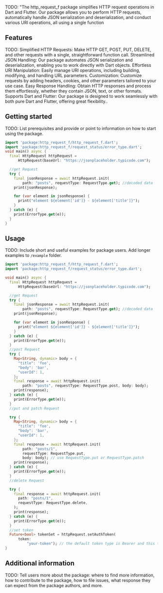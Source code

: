 <!--
This README describes the package. If you publish this package to pub.dev,
this README's contents appear on the landing page for your package.

For information about how to write a good package README, see the guide for
[writing package pages](https://dart.dev/guides/libraries/writing-package-pages).

For general information about developing packages, see the Dart guide for
[creating packages](https://dart.dev/guides/libraries/create-library-packages)
and the Flutter guide for
[developing packages and plugins](https://flutter.dev/developing-packages).
-->

TODO: "The http_request_f package simplifies HTTP request operations in Dart and Flutter. Our package allows you to perform HTTP requests, automatically handle JSON serialization and deserialization, and conduct various URI operations, all using a single function

## Features

TODO: Simplified HTTP Requests: Make HTTP GET, POST, PUT, DELETE, and other requests with a single, straightforward function call.
Streamlined JSON Handling: Our package automates JSON serialization and deserialization, enabling you to work directly with Dart objects.
Effortless URI Manipulation: Easily manage URI operations, including building, modifying, and handling URL parameters.
Customization: Customize requests by adding headers, cookies, and other parameters tailored to your use case.
Easy Response Handling: Obtain HTTP responses and process them effortlessly, whether they contain JSON, text, or other formats.
Supports Dart and Flutter: Our package is designed to work seamlessly with both pure Dart and Flutter, offering great flexibility..

## Getting started

TODO: List prerequisites and provide or point to information on how to
start using the package.

```dart
import 'package:http_request_f/http_request_f.dart';
import 'package:http_request_f/request_status/error_type.dart';
void main() async {
  final HttpRequest httpRequest =
      HttpRequest(baseUrl: "https://jsonplaceholder.typicode.com");

  //get Request
  try {
    final jsonResponse = await httpRequest.init(
        path: "posts", requestType: RequestType.get); //decoded data
    print(jsonResponse);

    for (var element in jsonResponse) {
      print("element ${element['id']} - ${element['title']}");
    }
  } catch (e) {
    print(ErrorType.get(e));
  }
}

```

## Usage

TODO: Include short and useful examples for package users. Add longer examples
to `/example` folder.

```dart
import 'package:http_request_f/http_request_f.dart';
import 'package:http_request_f/request_status/error_type.dart';

void main() async {
  final HttpRequest httpRequest =
      HttpRequest(baseUrl: "https://jsonplaceholder.typicode.com");

  //get Request
  try {
    final jsonResponse = await httpRequest.init(
        path: "posts", requestType: RequestType.get); //decoded data
    print(jsonResponse);

    for (var element in jsonResponse) {
      print("element ${element['id']} - ${element['title']}");
    }
  } catch (e) {
    print(ErrorType.get(e));
  }
  //post Request
  try {
    Map<String, dynamic> body = {
      "title": 'foo',
      "body": 'bar',
      "userId": 1,
    };
    final response = await httpRequest.init(
        path: "posts", requestType: RequestType.post, body: body);
    print(response);
  } catch (e) {
    print(ErrorType.get(e));
  }
  //put and patch Request

  try {
    Map<String, dynamic> body = {
      "title": 'foo',
      "body": 'bar',
      "userId": 1,
    };
    final response = await httpRequest.init(
        path: "posts/1",
        requestType: RequestType.put,
        body: body); // use RequestType.put or RequestType.patch
    print(response);
  } catch (e) {
    print(ErrorType.get(e));
  }
  //delete Request

  try {
    final response = await httpRequest.init(
      path: "posts/1",
      requestType: RequestType.delete,
    );
    print(response);
  } catch (e) {
    print(ErrorType.get(e));
  }
  //set token
  Future<bool> tokenSet = httpRequest.setAuthToken(
      token:
          "your-token"); // the default token type is Bearer and this token is automaticaly added to to headers to perform requests
}

```

## Additional information

TODO: Tell users more about the package: where to find more information, how to
contribute to the package, how to file issues, what response they can expect
from the package authors, and more.
